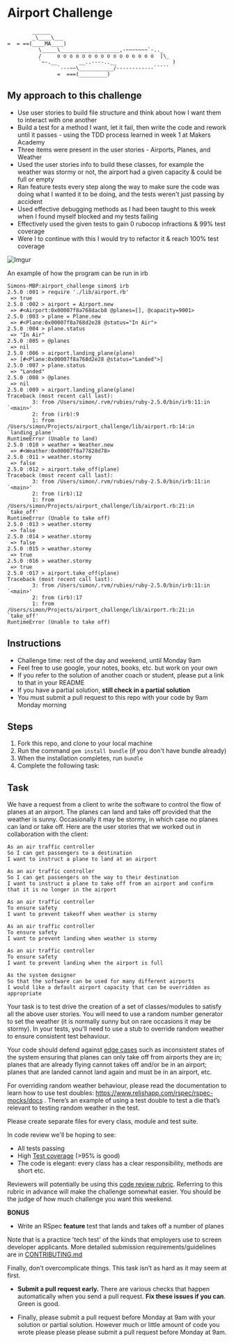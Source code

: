Airport Challenge
=================

```
        ______
        _\____\___
=  = ==(____MA____)
          \_____\___________________,-~~~~~~~`-.._
          /     o o o o o o o o o o o o o o o o  |\_
          `~-.__       __..----..__                  )
                `---~~\___________/------------`````
                =  ===(_________)

```

My approach to this challenge
---------
* Use user stories to build file structure and think about how I want them to interact with one another
* Build a test for a method I want, let it fail, then write the code and rework until it passes - using the TDD process learned in week 1 at Makers Academy
* Three items were present in the user stories - Airports, Planes, and Weather
* Used the user stories info to build these classes, for example the weather was stormy or not, the airport had a given capacity & could be full or empty
* Ran feature tests every step along the way to make sure the code was doing what I wanted it to be doing, and the tests weren't just passing by accident
* Used effective debugging methods as I had been taught to this week when I found myself blocked and my tests failing
* Effectively used the given tests to gain 0 rubocop infractions & 99% test coverage
* Were I to continue with this I would try to refactor it & reach 100% test coverage

![Imgur](https://i.imgur.com/RD5Fxio.png)

An example of how the program can be run in irb

```
Simons-MBP:airport_challenge simon$ irb
2.5.0 :001 > require './lib/airport.rb'
 => true
2.5.0 :002 > airport = Airport.new
 => #<Airport:0x00007f8a768dacb8 @planes=[], @capacity=9001>
2.5.0 :003 > plane = Plane.new
 => #<Plane:0x00007f8a768d2e28 @status="In Air">
2.5.0 :004 > plane.status
 => "In Air"
2.5.0 :005 > @planes
 => nil
2.5.0 :006 > airport.landing_plane(plane)
 => [#<Plane:0x00007f8a768d2e28 @status="Landed">]
2.5.0 :007 > plane.status
 => "Landed"
2.5.0 :008 > @planes
 => nil
2.5.0 :009 > airport.landing_plane(plane)
Traceback (most recent call last):
        3: from /Users/simon/.rvm/rubies/ruby-2.5.0/bin/irb:11:in `<main>'
        2: from (irb):9
        1: from /Users/simon/Projects/airport_challenge/lib/airport.rb:14:in `landing_plane'
RuntimeError (Unable to land)
2.5.0 :010 > weather = Weather.new
 => #<Weather:0x00007f8a77828d78>
2.5.0 :011 > weather.stormy
 => false
2.5.0 :012 > airport.take_off(plane)
Traceback (most recent call last):
        3: from /Users/simon/.rvm/rubies/ruby-2.5.0/bin/irb:11:in `<main>'
        2: from (irb):12
        1: from /Users/simon/Projects/airport_challenge/lib/airport.rb:21:in `take_off'
RuntimeError (Unable to take off)
2.5.0 :013 > weather.stormy
 => false
2.5.0 :014 > weather.stormy
 => false
2.5.0 :015 > weather.stormy
 => true
2.5.0 :016 > weather.stormy
 => true
2.5.0 :017 > airport.take_off(plane)
Traceback (most recent call last):
        3: from /Users/simon/.rvm/rubies/ruby-2.5.0/bin/irb:11:in `<main>'
        2: from (irb):17
        1: from /Users/simon/Projects/airport_challenge/lib/airport.rb:21:in `take_off'
RuntimeError (Unable to take off)
```


Instructions
---------

* Challenge time: rest of the day and weekend, until Monday 9am
* Feel free to use google, your notes, books, etc. but work on your own
* If you refer to the solution of another coach or student, please put a link to that in your README
* If you have a partial solution, **still check in a partial solution**
* You must submit a pull request to this repo with your code by 9am Monday morning

Steps
-------

1. Fork this repo, and clone to your local machine
2. Run the command `gem install bundle` (if you don't have bundle already)
3. When the installation completes, run `bundle`
4. Complete the following task:

Task
-----

We have a request from a client to write the software to control the flow of planes at an airport. The planes can land and take off provided that the weather is sunny. Occasionally it may be stormy, in which case no planes can land or take off.  Here are the user stories that we worked out in collaboration with the client:

```
As an air traffic controller
So I can get passengers to a destination
I want to instruct a plane to land at an airport

As an air traffic controller
So I can get passengers on the way to their destination
I want to instruct a plane to take off from an airport and confirm that it is no longer in the airport

As an air traffic controller
To ensure safety
I want to prevent takeoff when weather is stormy

As an air traffic controller
To ensure safety
I want to prevent landing when weather is stormy

As an air traffic controller
To ensure safety
I want to prevent landing when the airport is full

As the system designer
So that the software can be used for many different airports
I would like a default airport capacity that can be overridden as appropriate
```

Your task is to test drive the creation of a set of classes/modules to satisfy all the above user stories. You will need to use a random number generator to set the weather (it is normally sunny but on rare occasions it may be stormy). In your tests, you'll need to use a stub to override random weather to ensure consistent test behaviour.

Your code should defend against [edge cases](http://programmers.stackexchange.com/questions/125587/what-are-the-difference-between-an-edge-case-a-corner-case-a-base-case-and-a-b) such as inconsistent states of the system ensuring that planes can only take off from airports they are in; planes that are already flying cannot takes off and/or be in an airport; planes that are landed cannot land again and must be in an airport, etc.

For overriding random weather behaviour, please read the documentation to learn how to use test doubles: https://www.relishapp.com/rspec/rspec-mocks/docs . There’s an example of using a test double to test a die that’s relevant to testing random weather in the test.

Please create separate files for every class, module and test suite.

In code review we'll be hoping to see:

* All tests passing
* High [Test coverage](https://github.com/makersacademy/course/blob/master/pills/test_coverage.md) (>95% is good)
* The code is elegant: every class has a clear responsibility, methods are short etc.

Reviewers will potentially be using this [code review rubric](docs/review.md).  Referring to this rubric in advance will make the challenge somewhat easier.  You should be the judge of how much challenge you want this weekend.

**BONUS**

* Write an RSpec **feature** test that lands and takes off a number of planes

Note that is a practice 'tech test' of the kinds that employers use to screen developer applicants.  More detailed submission requirements/guidelines are in [CONTRIBUTING.md](CONTRIBUTING.md)

Finally, don’t overcomplicate things. This task isn’t as hard as it may seem at first.

* **Submit a pull request early.**  There are various checks that happen automatically when you send a pull request.  **Fix these issues if you can**.  Green is good.

* Finally, please submit a pull request before Monday at 9am with your solution or partial solution.  However much or little amount of code you wrote please please please submit a pull request before Monday at 9am.
